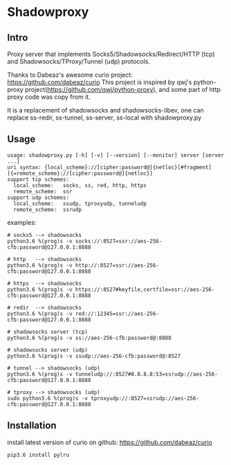 # Shadowproxy

## Intro

Proxy server that implements Socks5/Shadowsocks/Redirect/HTTP (tcp) and Shadowsocks/TProxy/Tunnel (udp) protocols.

Thanks to Dabeaz's awesome curio project: https://github.com/dabeaz/curio
This project is inspired by qwj's python-proxy project(https://github.com/qwj/python-proxy), and some part of http proxy code was copy from it.


It is a replacement of shadowsocks and shadowsocks-libev, one can replace ss-redir, ss-tunnel, ss-server, ss-local with shadowproxy.py

## Usage

```
usage: shadowproxy.py [-h] [-v] [--version] [--monitor] server [server ...]
uri syntax: {local_scheme}://[cipher:password@]{netloc}[#fragment][{=remote_scheme}://[cipher:password@]{netloc}]
support tcp schemes:
  local_scheme:   socks, ss, red, http, https
  remote_scheme:  ssr
support udp schemes:
  local_scheme:   ssudp, tproxyudp, tunneludp
  remote_scheme:  ssrudp
```

examples:

```
# socks5 --> shadowsocks
python3.6 %(prog)s -v socks://:8527=ssr://aes-256-cfb:password@127.0.0.1:8888

# http   --> shadowsocks
python3.6 %(prog)s -v http://:8527=ssr://aes-256-cfb:password@127.0.0.1:8888

# https  --> shadowsocks
python3.6 %(prog)s -v https://:8527#keyfile,certfile=ssr://aes-256-cfb:password@127.0.0.1:8888

# redir  --> shadowsocks
python3.6 %(prog)s -v red://:12345=ssr://aes-256-cfb:password@127.0.0.1:8888

# shadowsocks server (tcp)
python3.6 %(prog)s -v ss://aes-256-cfb:password@:8888

# shadowsocks server (udp)
python3.6 %(prog)s -v ssudp://aes-256-cfb:password@:8527

# tunnel --> shadowsocks (udp)
python3.6 %(prog)s -v tunneludp://:8527#8.8.8.8:53=ssrudp://aes-256-cfb:password@127.0.0.1:8888

# tproxy --> shadowsocks (udp)
sudo python3.6 %(prog)s -v tproxyudp://:8527=ssrudp://aes-256-cfb:password@127.0.0.1:8888
```

## Installation

install latest version of curio on github: https://github.com/dabeaz/curio
```
pip3.6 install pylru
```
